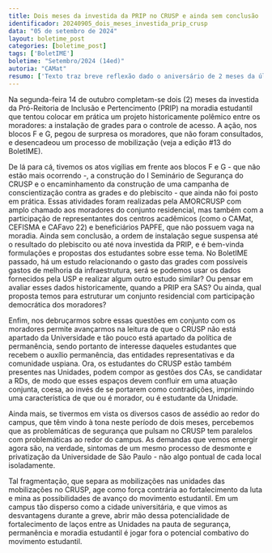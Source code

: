 ```yaml
---
title: Dois meses da investida da PRIP no CRUSP e ainda sem conclusão
identificador: 20240905_dois_meses_investida_prip_crusp
data: "05 de setembro de 2024"
layout: boletime_post
categories: [boletime_post]
tags: ['BoletIME']
boletime: "Setembro/2024 (14ed)"
autoria: "CAMat"
resumo: ['Texto traz breve reflexão dado o aniversário de 2 meses da última investida da PRIP no CRUSP.']
---
```


Na segunda-feira 14 de outubro completam-se dois (2) meses da investida da Pró-Reitoria de Inclusão e Pertencimento (PRIP) na moradia estudantil que tentou colocar em prática um projeto historicamente polêmico entre os moradores: a instalação de grades para o controle de acesso. A ação, nos blocos F e G, pegou de surpresa os moradores, que não foram consultados, e desencadeou um processo de mobilização (veja a edição #13 do BoletIME).

De lá para cá, tivemos os atos vigílias em frente aos blocos F e G - que não estão mais ocorrendo -, a construção do I Seminário de Segurança do CRUSP e o encaminhamento da construção de uma campanha de conscientização contra as grades e do plebiscito - que ainda não foi posto em prática. Essas atividades foram realizadas pela AMORCRUSP com amplo chamado aos moradores do conjunto residencial, mas também com a participação de representantes dos centros acadêmicos (como o CAMat, CEFISMA e CAFavo 22) e beneficiários PAPFE, que não possuem vaga na moradia. Ainda sem conclusão, a ordem de instalação segue suspensa até o resultado do plebiscito ou até nova investida da PRIP, e é bem-vinda formulações e propostas dos estudantes sobre esse tema. No BoletIME passado, há um estudo relacionando o gasto das grades com possíveis gastos de melhoria da infraestrutura, será se podemos usar os dados fornecidos pela USP e realizar algum outro estudo similar? Ou pensar em avaliar esses dados historicamente, quando a PRIP era SAS? Ou ainda, qual proposta temos para estruturar um conjunto residencial com participação democrática dos moradores?

Enfim, nos debruçarmos sobre essas questões em conjunto com os moradores permite avançarmos na leitura de que o CRUSP não está apartado da Universidade e tão pouco está apartado da política de permanência, sendo portanto de interesse daqueles estudantes que recebem o auxílio permanência, das entidades representativas e da comunidade uspiana. Ora, os estudantes do CRUSP estão também presentes nas Unidades, podem compor as gestões dos CAs, se candidatar a RDs, de modo que esses espaços devem confluir em uma atuação conjunta, coesa, ao invés de se portarem como contradições, imprimindo uma característica de que ou é morador, ou é estudante da Unidade.

Ainda mais, se tivermos em vista os diversos casos de assédio ao redor do campus, que têm vindo à tona neste período de dois meses, percebemos que as problemáticas de segurança que pulsam no CRUSP tem paralelos com problemáticas ao redor do campus. As demandas que vemos emergir agora são, na verdade, sintomas de um mesmo processo de desmonte e privatização da Universidade de São Paulo - não algo pontual de cada local isoladamente.

Tal fragmentação, que separa as mobilizações nas unidades das mobilizações no CRUSP, age como força contrária ao fortalecimento da luta e mina as possibilidades de avanço do movimento estudantil. Em um campus tão disperso como a cidade universitária, e que vimos as desvantagens durante a greve, abrir mão dessa potencialidade de fortalecimento de laços entre as Unidades na pauta de segurança, permanência e moradia estudantil é jogar fora o potencial combativo do movimento estudantil.
